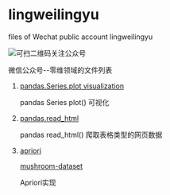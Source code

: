 # lingweilingyu
files of Wechat public account lingweilingyu

![可扫二维码关注公众号](https://github.com/firewang/lingweilingyu/blob/master/qrcode_for_lingweilingyu.jpg)

微信公众号--零维领域的文件列表

1. [pandas.Series.plot visualization](https://github.com/firewang/lingweilingyu/blob/master/pandas.Series.plot.ipynb)

    pandas Series plot() 可视化
    
2. [pandas.read_html](https://github.com/firewang/lingweilingyu/tree/master/weatherCrawler)
    
    pandas read_html() 爬取表格类型的网页数据
    
3. [apriori](https://github.com/firewang/lingweilingyu/tree/master/associationRules)
    
   [mushroom-dataset](http://archive.ics.uci.edu/ml/datasets/Mushroom)
    
    Apriori实现